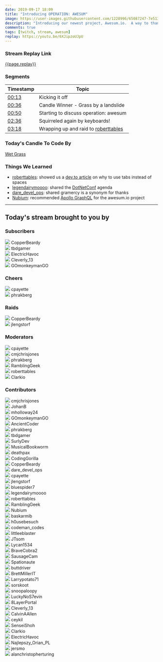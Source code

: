 ```yaml
---
date: 2019-09-17 18:09
title: "Introducing OPERATION: AWESUM"
image: https://user-images.githubusercontent.com/1228996/65087247-7e513700-d97a-11e9-8348-63b1e2a9f951.png
description: "Introducing our newest project, Awesum.io.  A way to thank those who have helped you."
comments: true
tags: [twitch, stream, awesum]
replay: https://youtu.be/6XJipzoUJpU
---
```


### Stream Replay Link

[{{page.replay}}]({{page.replay}})

<!--more-->

### Segments

| Timestamp | Topic
| ---       | ---
| [00:13]({{page.replay}}?t=827.368) | Kicking it off |
| [00:36]({{page.replay}}?t=2215.23) | Candle Winner - Grass by a landslide |
| [00:50]({{page.replay}}?t=3000) | Starting to discuss operation: awesum |
| [02:36]({{page.replay}}?t=9361.536) | Squirreled again by keyboards! |
| [03:18]({{page.replay}}?t=11912.735) | Wrapping up and raid to [roberttables](https://twitch.tv/roberttables) |

### Today's Candle To Code By

<a href="https://stinkycandlecompany.com/product/wet-grass-candle" target="_blank">Wet Grass</a>

### Things We Learned

- <a href="https://twitch.tv/roberttables" target="_blank">roberttables</a>: showed us a <a href="https://dev.to/alexandersandberg/why-we-should-default-to-tabs-instead-of-spaces-for-an-accessible-first-environment-101f" target="_blank">dev.to article</a> on why to use tabs instead of spaces
- <a href="https://twitch.tv/legendairymoooo" target="_blank">legendairymoooo</a>: shared the <a href="https://www.dotnetconf.net/agenda" target="_blank">DotNetConf</a> agenda
- <a href="https://twitch.tv/dare_devel_ops" target="_blank">dare_devel_ops</a>: shared gramercy is a synonym for thanks
- <a href="https://twitch.tv/nubium" target="_blank">Nubium</a>: recommended <a href="https://www.apollographql.com/" target="_blank">Apollo GraphQL</a> for the awesum.io project

---

## Today's stream brought to you by

### Subscribers

<div class="users">
  <div class="user">
    <img class="profile" src="https://static-cdn.jtvnw.net/jtv_user_pictures/926c0d6b-bc04-4dba-88a6-915dc6c6bb54-profile_image-300x300.png"/>
    <span>CopperBeardy<br/>
      <a href="https://twitch.tv/copperbeardy" target="_blank"><i class="fab fa-twitch" aria-hidden="true"></i></a><a href="https://twitter.com/copperbeardy" target="_blank"><i class="fab fa-twitter" aria-hidden="true"></i></a><a href="https://github.com/copperbeardy" target="_blank"><i class="fab fa-github" aria-hidden="true"></i></a></span>
  </div>
  <div class="user">
    <img class="profile" src="https://static-cdn.jtvnw.net/jtv_user_pictures/1e60395d-4246-4690-b486-40ebb3c8b00b-profile_image-300x300.png"/>
    <span>tbdgamer<br/>
      <a href="https://twitch.tv/tbdgamer" target="_blank"><i class="fab fa-twitch" aria-hidden="true"></i></a></span>

  </div>
  <div class="user">
    <img class="profile" src="https://static-cdn.jtvnw.net/jtv_user_pictures/c869cb51-cdca-47bb-8562-80ffbf117d88-profile_image-300x300.png"/>
    <span>ElectricHavoc<br/>
      <a href="https://twitch.tv/electrichavoc" target="_blank"><i class="fab fa-twitch" aria-hidden="true"></i></a></span>

  </div>
  <div class="user">
    <img class="profile" src="https://static-cdn.jtvnw.net/jtv_user_pictures/6f9f1d91-d3af-4513-a24d-fbdcb538e6d1-profile_image-300x300.png"/>
    <span>Cleverly_13<br/>
      <a href="https://twitch.tv/cleverly_13" target="_blank"><i class="fab fa-twitch" aria-hidden="true"></i></a></span>

  </div>
  <div class="user">
    <img class="profile" src="https://static-cdn.jtvnw.net/jtv_user_pictures/gomonkeymango-profile_image-c845fa135ca8c1e2-300x300.jpeg"/>
    <span>GOmonkeymanGO<br/>
      <a href="https://twitch.tv/gomonkeymango" target="_blank"><i class="fab fa-twitch" aria-hidden="true"></i></a></span>

  </div>

</div>

### Cheers

<div class="users">
  <div class="user">
    <img class="profile" src="https://static-cdn.jtvnw.net/jtv_user_pictures/933c6970-ad44-4b52-a4d3-8b573655df03-profile_image-300x300.png"/>
    <span>cpayette<br/>
      <a href="https://twitch.tv/cpayette" target="_blank"><i class="fab fa-twitch" aria-hidden="true"></i></a></span>

  </div>
  <div class="user">
    <img class="profile" src="https://static-cdn.jtvnw.net/jtv_user_pictures/3c435956-3fc3-4ccd-bac5-1c4e1671500b-profile_image-300x300.png"/>
    <span>phrakberg<br/>
      <a href="https://twitch.tv/phrakberg" target="_blank"><i class="fab fa-twitch" aria-hidden="true"></i></a></span>

  </div>

</div>

### Raids

<div class="users">
  <div class="user">
    <img class="profile" src="https://static-cdn.jtvnw.net/jtv_user_pictures/926c0d6b-bc04-4dba-88a6-915dc6c6bb54-profile_image-300x300.png"/>
    <span>CopperBeardy<br/>
      <a href="https://twitch.tv/copperbeardy" target="_blank"><i class="fab fa-twitch" aria-hidden="true"></i></a><a href="https://twitter.com/copperbeardy" target="_blank"><i class="fab fa-twitter" aria-hidden="true"></i></a><a href="https://github.com/copperbeardy" target="_blank"><i class="fab fa-github" aria-hidden="true"></i></a></span>

  </div>
  <div class="user">
    <img class="profile" src="https://static-cdn.jtvnw.net/jtv_user_pictures/d351cc78-cbc1-477f-8544-3918a300551c-profile_image-300x300.jpg"/>
    <span>jlengstorf<br/>
      <a href="https://twitch.tv/jlengstorf" target="_blank"><i class="fab fa-twitch" aria-hidden="true"></i></a></span>
  </div>

</div>

### Moderators

<div class="users">
  <div class="user">
    <img class="profile" src="https://static-cdn.jtvnw.net/jtv_user_pictures/933c6970-ad44-4b52-a4d3-8b573655df03-profile_image-300x300.png"/>
    <span>cpayette<br/>
      <a href="https://twitch.tv/cpayette" target="_blank"><i class="fab fa-twitch" aria-hidden="true"></i></a></span>
  </div>
  <div class="user">
    <img class="profile" src="https://static-cdn.jtvnw.net/jtv_user_pictures/b159c7c5-bbff-43d7-999a-7a0805f4893e-profile_image-300x300.jpg"/>
    <span>cmjchrisjones<br/>
      <a href="https://twitch.tv/cmjchrisjones" target="_blank"><i class="fab fa-twitch" aria-hidden="true"></i></a><a href="https://twitter.com/cmjchrisjones" target="_blank"><i class="fab fa-twitter" aria-hidden="true"></i></a><a href="https://github.com/cmjchrisjones" target="_blank"><i class="fab fa-github" aria-hidden="true"></i></a></span>
  </div>
  <div class="user">
    <img class="profile" src="https://static-cdn.jtvnw.net/jtv_user_pictures/3c435956-3fc3-4ccd-bac5-1c4e1671500b-profile_image-300x300.png"/>
    <span>phrakberg<br/>
      <a href="https://twitch.tv/phrakberg" target="_blank"><i class="fab fa-twitch" aria-hidden="true"></i></a></span>
  </div>
  <div class="user">
    <img class="profile" src="https://static-cdn.jtvnw.net/jtv_user_pictures/a390873e-0dff-4ae6-a798-93c1e9516616-profile_image-300x300.png"/>
    <span>RamblingGeek<br/>
      <a href="https://twitch.tv/ramblinggeek" target="_blank"><i class="fab fa-twitch" aria-hidden="true"></i></a><a href="https://twitter.com/rgeekuk" target="_blank"><i class="fab fa-twitter" aria-hidden="true"></i></a><a href="https://github.com/ramblinggeekuk" target="_blank"><i class="fab fa-github" aria-hidden="true"></i></a></span>
  </div>
  <div class="user">
    <img class="profile" src="https://static-cdn.jtvnw.net/jtv_user_pictures/6654d342-e3b6-45c4-83fe-32b523bdc7e2-profile_image-300x300.png"/>
    <span>roberttables<br/>
      <a href="https://twitch.tv/roberttables" target="_blank"><i class="fab fa-twitch" aria-hidden="true"></i></a><a href="https://github.com/mtheoryx" target="_blank"><i class="fab fa-github" aria-hidden="true"></i></a></span>
  </div>
  <div class="user">
    <img class="profile" src="https://static-cdn.jtvnw.net/jtv_user_pictures/0544659c-8d18-44dd-ae1b-b659553a4ffa-profile_image-300x300.jpg"/>
    <span>Clarkio<br/>
      <a href="https://twitch.tv/clarkio" target="_blank"><i class="fab fa-twitch" aria-hidden="true"></i></a></span>
  </div>

</div>

### Contributors

<div class="users">
  <div class="user">
    <img class="profile" src="https://static-cdn.jtvnw.net/jtv_user_pictures/b159c7c5-bbff-43d7-999a-7a0805f4893e-profile_image-300x300.jpg"/>
    <span>cmjchrisjones<br/>
      <a href="https://twitch.tv/cmjchrisjones" target="_blank"><i class="fab fa-twitch" aria-hidden="true"></i></a><a href="https://twitter.com/cmjchrisjones" target="_blank"><i class="fab fa-twitter" aria-hidden="true"></i></a><a href="https://github.com/cmjchrisjones" target="_blank"><i class="fab fa-github" aria-hidden="true"></i></a></span>
  </div>
  <div class="user">
    <img class="profile" src="https://static-cdn.jtvnw.net/jtv_user_pictures/ccd77ab9-24bd-4b57-8c4d-abcd4fb2ddd3-profile_image-300x300.png"/>
    <span>JohanB<br/>
      <a href="https://twitch.tv/johanb" target="_blank"><i class="fab fa-twitch" aria-hidden="true"></i></a></span>
  </div>
  <div class="user">
    <img class="profile" src="https://static-cdn.jtvnw.net/jtv_user_pictures/965f629b-2e51-482e-85b4-292d5eccfbf6-profile_image-300x300.png"/>
    <span>mholloway24<br/>
      <a href="https://twitch.tv/mholloway24" target="_blank"><i class="fab fa-twitch" aria-hidden="true"></i></a></span>
  </div>
  <div class="user">
    <img class="profile" src="https://static-cdn.jtvnw.net/jtv_user_pictures/gomonkeymango-profile_image-c845fa135ca8c1e2-300x300.jpeg"/>
    <span>GOmonkeymanGO<br/>
      <a href="https://twitch.tv/gomonkeymango" target="_blank"><i class="fab fa-twitch" aria-hidden="true"></i></a></span>
  </div>
  <div class="user">
    <img class="profile" src="https://static-cdn.jtvnw.net/jtv_user_pictures/f5373f0e-4fa8-4d90-8303-12c47001c08f-profile_image-300x300.jpeg"/>
    <span>AncientCoder<br/>
      <a href="https://twitch.tv/ancientcoder" target="_blank"><i class="fab fa-twitch" aria-hidden="true"></i></a><a href="https://github.com/theancientcoder" target="_blank"><i class="fab fa-github" aria-hidden="true"></i></a></span>
  </div>
  <div class="user">
    <img class="profile" src="https://static-cdn.jtvnw.net/jtv_user_pictures/3c435956-3fc3-4ccd-bac5-1c4e1671500b-profile_image-300x300.png"/>
    <span>phrakberg<br/>
      <a href="https://twitch.tv/phrakberg" target="_blank"><i class="fab fa-twitch" aria-hidden="true"></i></a></span>
  </div>
  <div class="user">
    <img class="profile" src="https://static-cdn.jtvnw.net/jtv_user_pictures/1e60395d-4246-4690-b486-40ebb3c8b00b-profile_image-300x300.png"/>
    <span>tbdgamer<br/>
      <a href="https://twitch.tv/tbdgamer" target="_blank"><i class="fab fa-twitch" aria-hidden="true"></i></a></span>
  </div>
  <div class="user">
    <img class="profile" src="https://static-cdn.jtvnw.net/jtv_user_pictures/9c9ed3b2-3ecb-4ada-b4bd-cdea50ce7044-profile_image-300x300.png"/>
    <span>SurlyDev<br/>
      <a href="https://twitch.tv/surlydev" target="_blank"><i class="fab fa-twitch" aria-hidden="true"></i></a></span>
  </div>
  <div class="user">
    <img class="profile" src="https://static-cdn.jtvnw.net/jtv_user_pictures/f43c0fb3-e87e-459d-b093-ef9393d874e5-profile_image-300x300.png"/>
    <span>MusicalBookworm<br/>
      <a href="https://twitch.tv/musicalbookworm" target="_blank"><i class="fab fa-twitch" aria-hidden="true"></i></a></span>
  </div>
  <div class="user">
    <img class="profile" src="https://static-cdn.jtvnw.net/jtv_user_pictures/bb246225-4752-461b-819a-739c9e523a8e-profile_image-300x300.png"/>
    <span>deathpax<br/>
      <a href="https://twitch.tv/deathpax" target="_blank"><i class="fab fa-twitch" aria-hidden="true"></i></a></span>
  </div>
  <div class="user">
    <img class="profile" src="https://static-cdn.jtvnw.net/jtv_user_pictures/bfcb04d4-2e37-4f81-b58a-955a34b33e9d-profile_image-300x300.png"/>
    <span>CodingGorilla<br/>
      <a href="https://twitch.tv/codinggorilla" target="_blank"><i class="fab fa-twitch" aria-hidden="true"></i></a></span>
  </div>
  <div class="user">
    <img class="profile" src="https://static-cdn.jtvnw.net/jtv_user_pictures/926c0d6b-bc04-4dba-88a6-915dc6c6bb54-profile_image-300x300.png"/>
    <span>CopperBeardy<br/>
      <a href="https://twitch.tv/copperbeardy" target="_blank"><i class="fab fa-twitch" aria-hidden="true"></i></a><a href="https://twitter.com/copperbeardy" target="_blank"><i class="fab fa-twitter" aria-hidden="true"></i></a><a href="https://github.com/copperbeardy" target="_blank"><i class="fab fa-github" aria-hidden="true"></i></a></span>
  </div>
  <div class="user">
    <img class="profile" src="https://static-cdn.jtvnw.net/jtv_user_pictures/51b2380b-55c8-4acd-8e4b-21a0b86bf901-profile_image-300x300.png"/>
    <span>dare_devel_ops<br/>
      <a href="https://twitch.tv/dare_devel_ops" target="_blank"><i class="fab fa-twitch" aria-hidden="true"></i></a><a href="https://twitter.com/daredevelops" target="_blank"><i class="fab fa-twitter" aria-hidden="true"></i></a><a href="https://github.com/daredevelops" target="_blank"><i class="fab fa-github" aria-hidden="true"></i></a></span>
  </div>
  <div class="user">
    <img class="profile" src="https://static-cdn.jtvnw.net/jtv_user_pictures/933c6970-ad44-4b52-a4d3-8b573655df03-profile_image-300x300.png"/>
    <span>cpayette<br/>
      <a href="https://twitch.tv/cpayette" target="_blank"><i class="fab fa-twitch" aria-hidden="true"></i></a></span>
  </div>
  <div class="user">
    <img class="profile" src="https://static-cdn.jtvnw.net/jtv_user_pictures/d351cc78-cbc1-477f-8544-3918a300551c-profile_image-300x300.jpg"/>
    <span>jlengstorf<br/>
      <a href="https://twitch.tv/jlengstorf" target="_blank"><i class="fab fa-twitch" aria-hidden="true"></i></a></span>
  </div>
  <div class="user">
    <img class="profile" src="https://static-cdn.jtvnw.net/user-default-pictures/4cbf10f1-bb9f-4f57-90e1-15bf06cfe6f5-profile_image-300x300.jpg"/>
    <span>bluespider7<br/>
      <a href="https://twitch.tv/bluespider7" target="_blank"><i class="fab fa-twitch" aria-hidden="true"></i></a></span>
  </div>
  <div class="user">
    <img class="profile" src="https://static-cdn.jtvnw.net/user-default-pictures/49988c7b-57bc-4dee-bd4f-6df4ad215d3a-profile_image-300x300.jpg"/>
    <span>legendairymoooo<br/>
      <a href="https://twitch.tv/legendairymoooo" target="_blank"><i class="fab fa-twitch" aria-hidden="true"></i></a></span>
  </div>
  <div class="user">
    <img class="profile" src="https://static-cdn.jtvnw.net/jtv_user_pictures/6654d342-e3b6-45c4-83fe-32b523bdc7e2-profile_image-300x300.png"/>
    <span>roberttables<br/>
      <a href="https://twitch.tv/roberttables" target="_blank"><i class="fab fa-twitch" aria-hidden="true"></i></a><a href="https://github.com/mtheoryx" target="_blank"><i class="fab fa-github" aria-hidden="true"></i></a></span>
  </div>
  <div class="user">
    <img class="profile" src="https://static-cdn.jtvnw.net/jtv_user_pictures/a390873e-0dff-4ae6-a798-93c1e9516616-profile_image-300x300.png"/>
    <span>RamblingGeek<br/>
      <a href="https://twitch.tv/ramblinggeek" target="_blank"><i class="fab fa-twitch" aria-hidden="true"></i></a><a href="https://twitter.com/rgeekuk" target="_blank"><i class="fab fa-twitter" aria-hidden="true"></i></a><a href="https://github.com/ramblinggeekuk" target="_blank"><i class="fab fa-github" aria-hidden="true"></i></a></span>
  </div>
  <div class="user">
    <img class="profile" src="https://static-cdn.jtvnw.net/jtv_user_pictures/nubium-profile_image-234628f6b3f101af-300x300.jpeg"/>
    <span>Nubium<br/>
      <a href="https://twitch.tv/nubium" target="_blank"><i class="fab fa-twitch" aria-hidden="true"></i></a></span>
  </div>
  <div class="user">
    <img class="profile" src="https://static-cdn.jtvnw.net/jtv_user_pictures/1330ef1c-5aec-48cf-8187-7bf285b54821-profile_image-300x300.png"/>
    <span>baskarmib<br/>
      <a href="https://twitch.tv/baskarmib" target="_blank"><i class="fab fa-twitch" aria-hidden="true"></i></a></span>
  </div>
  <div class="user">
    <img class="profile" src="https://static-cdn.jtvnw.net/user-default-pictures/0ecbb6c3-fecb-4016-8115-aa467b7c36ed-profile_image-300x300.jpg"/>
    <span>h0usebesuch<br/>
      <a href="https://twitch.tv/h0usebesuch" target="_blank"><i class="fab fa-twitch" aria-hidden="true"></i></a></span>
  </div>
  <div class="user">
    <img class="profile" src="https://static-cdn.jtvnw.net/jtv_user_pictures/5932de2a-43d1-4224-a8b9-5c5ddab181e2-profile_image-300x300.png"/>
    <span>codeman_codes<br/>
      <a href="https://twitch.tv/codeman_codes" target="_blank"><i class="fab fa-twitch" aria-hidden="true"></i></a><a href="https://twitter.com/codemancodes" target="_blank"><i class="fab fa-twitter" aria-hidden="true"></i></a><a href="https://github.com/codemancodes" target="_blank"><i class="fab fa-github" aria-hidden="true"></i></a></span>
  </div>
  <div class="user">
    <img class="profile" src="https://static-cdn.jtvnw.net/user-default-pictures/49988c7b-57bc-4dee-bd4f-6df4ad215d3a-profile_image-300x300.jpg"/>
    <span>littleeblaster<br/>
      <a href="https://twitch.tv/littleeblaster" target="_blank"><i class="fab fa-twitch" aria-hidden="true"></i></a></span>
  </div>
  <div class="user">
    <img class="profile" src="https://static-cdn.jtvnw.net/jtv_user_pictures/7d5a92ba-8ac0-4731-b0d0-bd469342d146-profile_image-300x300.png"/>
    <span>JTsom<br/>
      <a href="https://twitch.tv/jtsom" target="_blank"><i class="fab fa-twitch" aria-hidden="true"></i></a></span>
  </div>
  <div class="user">
    <img class="profile" src="https://static-cdn.jtvnw.net/user-default-pictures/49988c7b-57bc-4dee-bd4f-6df4ad215d3a-profile_image-300x300.jpg"/>
    <span>Lycan1534<br/>
      <a href="https://twitch.tv/lycan1534" target="_blank"><i class="fab fa-twitch" aria-hidden="true"></i></a></span>
  </div>
  <div class="user">
    <img class="profile" src="https://static-cdn.jtvnw.net/jtv_user_pictures/72c4ef86-00a5-4124-b0c3-d5f51e5a22c9-profile_image-300x300.png"/>
    <span>BraveCobra2<br/>
      <a href="https://twitch.tv/bravecobra2" target="_blank"><i class="fab fa-twitch" aria-hidden="true"></i></a></span>
  </div>
  <div class="user">
    <img class="profile" src="https://static-cdn.jtvnw.net/jtv_user_pictures/bfd92059-385a-44f5-8c50-c07ddd553e1c-profile_image-300x300.png"/>
    <span>SausageCam<br/>
      <a href="https://twitch.tv/sausagecam" target="_blank"><i class="fab fa-twitch" aria-hidden="true"></i></a></span>
  </div>
  <div class="user">
    <img class="profile" src="https://static-cdn.jtvnw.net/jtv_user_pictures/55835ff0-f89c-42da-81b7-a685751588ba-profile_image-300x300.png"/>
    <span>Spationaute<br/>
      <a href="https://twitch.tv/spationaute" target="_blank"><i class="fab fa-twitch" aria-hidden="true"></i></a></span>
  </div>
  <div class="user">
    <img class="profile" src="https://static-cdn.jtvnw.net/user-default-pictures/b83b1794-7df9-4878-916c-88c2ad2e4f9f-profile_image-300x300.jpg"/>
    <span>buttdriver<br/>
      <a href="https://twitch.tv/buttdriver" target="_blank"><i class="fab fa-twitch" aria-hidden="true"></i></a></span>
  </div>
  <div class="user">
    <img class="profile" src="https://static-cdn.jtvnw.net/jtv_user_pictures/0b21b9c4-d5ac-4837-ba3f-35c4934ceef6-profile_image-300x300.png"/>
    <span>BrettMillerIT<br/>
      <a href="https://twitch.tv/brettmillerit" target="_blank"><i class="fab fa-twitch" aria-hidden="true"></i></a></span>
  </div>
  <div class="user">
    <img class="profile" src="https://static-cdn.jtvnw.net/jtv_user_pictures/49f87323-bf25-4029-a85a-1d65997ea87b-profile_image-300x300.png"/>
    <span>Larrypotato71<br/>
      <a href="https://twitch.tv/larrypotato71" target="_blank"><i class="fab fa-twitch" aria-hidden="true"></i></a></span>
  </div>
  <div class="user">
    <img class="profile" src="https://static-cdn.jtvnw.net/jtv_user_pictures/958a22b1-e9e5-4390-8843-98d9def72a35-profile_image-300x300.png"/>
    <span>sorskoot<br/>
      <a href="https://twitch.tv/sorskoot" target="_blank"><i class="fab fa-twitch" aria-hidden="true"></i></a></span>
  </div>
  <div class="user">
    <img class="profile" src="https://static-cdn.jtvnw.net/user-default-pictures/49988c7b-57bc-4dee-bd4f-6df4ad215d3a-profile_image-300x300.jpg"/>
    <span>snoopaloopy<br/>
      <a href="https://twitch.tv/snoopaloopy" target="_blank"><i class="fab fa-twitch" aria-hidden="true"></i></a></span>
  </div>
  <div class="user">
    <img class="profile" src="https://static-cdn.jtvnw.net/jtv_user_pictures/710ec0d8-0997-4013-8122-11ed5c6bea17-profile_image-300x300.png"/>
    <span>LuckyNoS7evin<br/>
      <a href="https://twitch.tv/luckynos7evin" target="_blank"><i class="fab fa-twitch" aria-hidden="true"></i></a></span>
  </div>
  <div class="user">
    <img class="profile" src="https://static-cdn.jtvnw.net/jtv_user_pictures/71dcc261-5c5d-4f64-a7af-38f167af3e29-profile_image-300x300.png"/>
    <span>8LayerPortal<br/>
      <a href="https://twitch.tv/8layerportal" target="_blank"><i class="fab fa-twitch" aria-hidden="true"></i></a></span>
  </div>
  <div class="user">
    <img class="profile" src="https://static-cdn.jtvnw.net/jtv_user_pictures/6f9f1d91-d3af-4513-a24d-fbdcb538e6d1-profile_image-300x300.png"/>
    <span>Cleverly_13<br/>
      <a href="https://twitch.tv/cleverly_13" target="_blank"><i class="fab fa-twitch" aria-hidden="true"></i></a></span>
  </div>
  <div class="user">
    <img class="profile" src="https://static-cdn.jtvnw.net/jtv_user_pictures/cae6564a-76f1-4dc9-8d47-1d810a807def-profile_image-300x300.png"/>
    <span>CalvinAAllen<br/>
      <a href="https://twitch.tv/calvinaallen" target="_blank"><i class="fab fa-twitch" aria-hidden="true"></i></a></span>
  </div>
  <div class="user">
    <img class="profile" src="https://static-cdn.jtvnw.net/user-default-pictures/4cbf10f1-bb9f-4f57-90e1-15bf06cfe6f5-profile_image-300x300.jpg"/>
    <span>ceykil<br/>
      <a href="https://twitch.tv/ceykil" target="_blank"><i class="fab fa-twitch" aria-hidden="true"></i></a></span>
  </div>
  <div class="user">
    <img class="profile" src="https://static-cdn.jtvnw.net/jtv_user_pictures/senseishoh-profile_image-904d65bdc94b1922-300x300.jpeg"/>
    <span>SenseiShoh<br/>
      <a href="https://twitch.tv/senseishoh" target="_blank"><i class="fab fa-twitch" aria-hidden="true"></i></a></span>
  </div>
  <div class="user">
    <img class="profile" src="https://static-cdn.jtvnw.net/jtv_user_pictures/0544659c-8d18-44dd-ae1b-b659553a4ffa-profile_image-300x300.jpg"/>
    <span>Clarkio<br/>
      <a href="https://twitch.tv/clarkio" target="_blank"><i class="fab fa-twitch" aria-hidden="true"></i></a></span>
  </div>
  <div class="user">
    <img class="profile" src="https://static-cdn.jtvnw.net/jtv_user_pictures/c869cb51-cdca-47bb-8562-80ffbf117d88-profile_image-300x300.png"/>
    <span>ElectricHavoc<br/>
      <a href="https://twitch.tv/electrichavoc" target="_blank"><i class="fab fa-twitch" aria-hidden="true"></i></a></span>
  </div>
  <div class="user">
    <img class="profile" src="https://static-cdn.jtvnw.net/user-default-pictures/0ecbb6c3-fecb-4016-8115-aa467b7c36ed-profile_image-300x300.jpg"/>
    <span>Najlepszy_Orian_PL<br/>
      <a href="https://twitch.tv/najlepszy_orian_pl" target="_blank"><i class="fab fa-twitch" aria-hidden="true"></i></a></span>
  </div>
  <div class="user">
    <img class="profile" src="https://static-cdn.jtvnw.net/jtv_user_pictures/b29628e5-856c-4681-a653-d5c54cad555b-profile_image-300x300.png"/>
    <span>jersmo<br/>
      <a href="https://twitch.tv/jersmo" target="_blank"><i class="fab fa-twitch" aria-hidden="true"></i></a></span>
  </div>
  <div class="user">
    <img class="profile" src="https://static-cdn.jtvnw.net/user-default-pictures/b83b1794-7df9-4878-916c-88c2ad2e4f9f-profile_image-300x300.jpg"/>
    <span>alanchristopherturing<br/>
      <a href="https://twitch.tv/alanchristopherturing" target="_blank"><i class="fab fa-twitch" aria-hidden="true"></i></a></span>
  </div>
</div>
